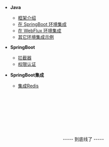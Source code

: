 <!-- 这是目录树文件 -->

- **Java**
	- [框架介绍](/)
	- [在 SpringBoot 环境集成](/start/example) 	
	- [在 WebFlux 环境集成](/start/webflux-example) 	
	- [其它环境集成示例](/start/download)

- **SpringBoot**
	- [拦截器](/springboot/intercepter) 
	- [权限认证](/springboot/filter) 

- **SpringBoot集成**
	- [集成Redis](/springboot-integrate/springboot-redis)


<br/><br/><br/><br/><br/><br/><br/>
<p style="text-align: center;">----- 到底线了 -----</p>